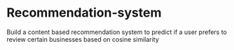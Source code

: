 # Recommendation-system

Build a content based recommendation system to predict if a user prefers to review certain businesses based on cosine similarity
